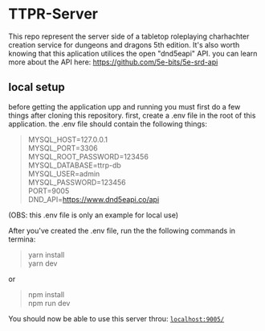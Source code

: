 # TTPR-Server  

This repo represent the server side of a tabletop roleplaying charhachter creation service for dungeons and dragons 5th edition.
It's also worth knowing that this aplication utilices the open "dnd5eapi" API.
you can learn more about the API here: https://github.com/5e-bits/5e-srd-api

## local setup

before getting the application upp and running you must first do a few things after cloning this repository.
first, create a .env file in the root of this application. the .env file should contain the following things:

> MYSQL_HOST=127.0.0.1  
> MYSQL_PORT=3306  
> MYSQL_ROOT_PASSWORD=123456  
> MYSQL_DATABASE=ttrp-db  
> MYSQL_USER=admin  
> MYSQL_PASSWORD=123456  
> PORT=9005  
> DND_API=https://www.dnd5eapi.co/api

(OBS: this .env file is only an example for local use)

After you've created the .env file, run the the following commands in termina:

> yarn install  
> yarn dev  

or 

> npm install  
> npm run dev  

You should now be able to use this server throu: [`localhost:9005/`](#localhost:9005/)
